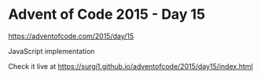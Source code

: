 # Advent of Code 2015 - Day 15

https://adventofcode.com/2015/day/15

JavaScript implementation

Check it live at https://surgi1.github.io/adventofcode/2015/day15/index.html
